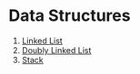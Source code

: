 # Data Structures

1. [Linked List](LinkedList.java)
2. [Doubly Linked List](DoublyLinkedList.java)
3. [Stack](Stack.java)